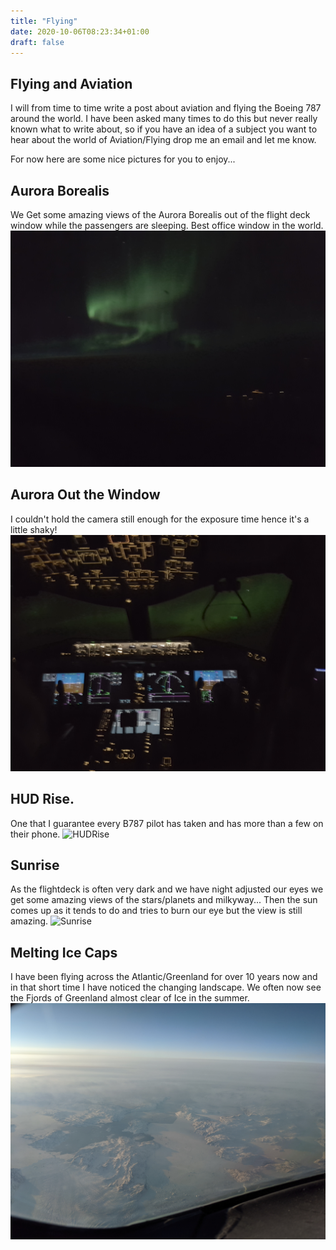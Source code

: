 ```yaml
---
title: "Flying"
date: 2020-10-06T08:23:34+01:00
draft: false
---
```


## Flying and Aviation

I will from time to time write a post about aviation and flying the Boeing 787 around the world.  I have been asked many times to do this but never really known what to write about, so if you have an idea of a subject you want to hear about the world of Aviation/Flying drop me an email and let me know.

For now here are some nice pictures for you to enjoy...

## Aurora Borealis

We Get some amazing views of the Aurora Borealis out of the flight deck window while the passengers are sleeping. Best office window in the world.
![Aurora Borealis](/images/Aurora.jpg)

## Aurora Out the Window

I couldn't hold the camera still enough for the exposure time hence it's a little shaky!
![AuroraOutTheWindow](/images/AuroraOutTheWindow.jpg)

## HUD Rise.

One that I guarantee every B787 pilot has taken and has more than a few on their phone.
![HUDRise](/images/HUDRise.jpg)

## Sunrise

As the flightdeck is often very dark and we have night adjusted our eyes we get some amazing views of the stars/planets and milkyway... Then the sun comes up as it tends to do and tries to burn our eye but the view is still amazing.
![Sunrise](/images/Sunrise.jpg)

## Melting Ice Caps

I have been flying across the Atlantic/Greenland for over 10 years now and in that short time I have noticed the changing landscape.  We often now see the Fjords of Greenland almost clear of Ice in the summer.
![MeltingIceCaps](/images/MeltingIceCaps.jpg)